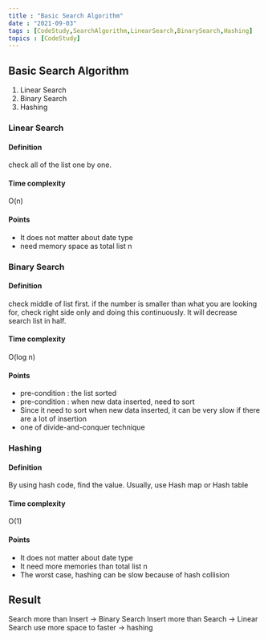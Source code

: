 ```yaml
---
title : "Basic Search Algorithm"
date : "2021-09-03"
tags : [CodeStudy,SearchAlgorithm,LinearSearch,BinarySearch,Hashing]
topics : [CodeStudy]
---
```


## Basic Search Algorithm
1. Linear Search
2. Binary Search
3. Hashing 


### Linear Search
#### Definition
check all of the list one by one.
#### Time complexity
O(n)
#### Points
- It does not matter about date type
- need memory space as total list n

### Binary Search
#### Definition
check middle of list first. if the number is smaller than what you are looking for, check right side only and doing this continuously. It will decrease search list in half.
#### Time complexity
O(log n)
#### Points
- pre-condition : the list sorted
- pre-condition : when new data inserted, need to sort
- Since it need to sort when new data inserted, it can be very slow if there are a lot of insertion
- one of divide-and-conquer technique

### Hashing 
#### Definition
By using hash code, find the value.
Usually, use Hash map or Hash table
#### Time complexity
O(1)
#### Points
- It does not matter about date type
- It need more memories than total list n
- The worst case, hashing can be slow because of hash collision


## Result
Search more than Insert -> Binary Search
Insert more than Search -> Linear Search
use more space to faster -> hashing
